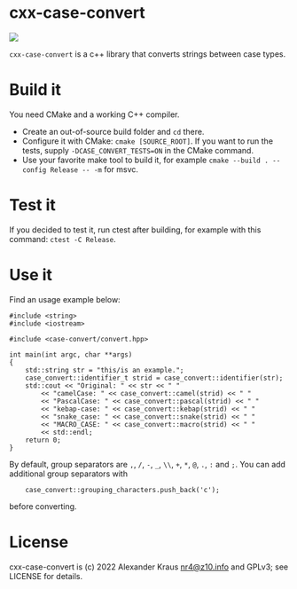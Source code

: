 # cxx-case-convert
<img src="https://ci.appveyor.com/api/projects/status/github/lestahl/cxx-case-convert?branch=main&svg=true" />

`cxx-case-convert` is a c++ library that converts strings between case types.

# Build it
You need CMake and a working C++ compiler.
* Create an out-of-source build folder and `cd` there.
* Configure it with CMake: `cmake [SOURCE_ROOT]`. If you want to run the tests,
  supply `-DCASE_CONVERT_TESTS=ON` in the CMake command.
* Use your favorite make tool to build it, for example `cmake --build . --config Release -- -m` for msvc.

# Test it
If you decided to test it, run ctest after building, for example with this command: `ctest -C Release`.

# Use it
Find an usage example below:

```CXX
#include <string>
#include <iostream>

#include <case-convert/convert.hpp>

int main(int argc, char **args)
{
    std::string str = "this/is an example.";
    case_convert::identifier_t strid = case_convert::identifier(str);
    std::cout << "Original: " << str << " "
        << "camelCase: " << case_convert::camel(strid) << " "
        << "PascalCase: " << case_convert::pascal(strid) << " "
        << "kebap-case: " << case_convert::kebap(strid) << " "
        << "snake_case: " << case_convert::snake(strid) << " "
        << "MACRO_CASE: " << case_convert::macro(strid) << " "
        << std::endl;
    return 0;
}

```

By default, group separators are `,`, `/`, `-`, `_`, `\\`, `+`, `*`, `@`, `.`, `:` and `;`. You can add additional group separators with
```CXX
    case_convert::grouping_characters.push_back('c');
```
before converting.

# License
cxx-case-convert is (c) 2022 Alexander Kraus <nr4@z10.info> and GPLv3; see LICENSE for details.
